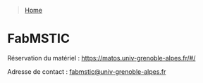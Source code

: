 > [Home](./README.md)

# FabMSTIC

Réservation du matériel : https://matos.univ-grenoble-alpes.fr/#/

Adresse de contact : fabmstic@univ-grenoble-alpes.fr
